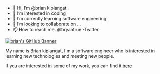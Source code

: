 - 👋 Hi, I’m @brian kiplangat
- 👀 I’m interested in coding
- 🌱 I’m currently learning software engineering
- 💞️ I’m looking to collaborate on ...
- 📫 How to reach me. @bryantrue -Twitter 

<!---
brianbryank/brianbryank is a ✨ special ✨ repository because its `README.md` (this file) appears on your GitHub profile.
You can click the Preview link to take a look at your changes.
--->
[![brian's GitHub Banner](https://imgur.com/A1xunAt.gif)](https://brianbryank.com)

My name is Brian kiplangat, I'm a software engineer who is interested in learning new technologies and meeting new people.

If you are interested in some of my work, you can find it [here](https://brianbryank.com)
